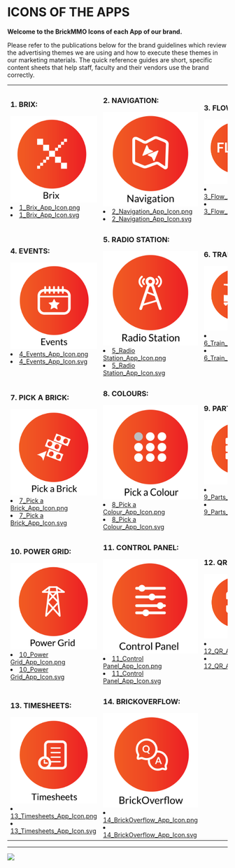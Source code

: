 # ICONS OF THE APPS
<style>@import url("//readme.codeadam.ca/readme.css");</style>

**Welcome to the BrickMMO Icons of each App of our brand.**

Please refer to the publications below for the brand guidelines which review the advertising themes we are using and how to execute these themes in our marketing materials. The quick reference guides are short, specific content sheets that help staff, faculty and their vendors use the brand correctly.

<table style="width:100%;">
<tr>
<td width="25%">

<h3>1. BRIX:</h3>

<img src="1_Brix_App_Icon.png">

<li><a href="png/1_Brix_App_Icon.png" download>1_Brix_App_Icon.png</a></li>
<li><a href="svg/1_Brix_App_Icon.svg" download>1_Brix_App_Icon.svg</a></li>
</td>

<td width="25%">

<h3>2. NAVIGATION:</h3>

<img src="2_Navigation_App_Icon.png">

<li><a href="png/2_Navigation_App_Icon.png" download>2_Navigation_App_Icon.png</a></li>
<li><a href="svg/2_Navigation_App_Icon.svg" download>2_Navigation_App_Icon.svg</a></li>

</td>

<td width="25%">

<h3>3. FLOW:</h3>

<img src="3_Flow_App_Icon.png">

<li><a href="png/3_Flow_App_Icon.png" download>3_Flow_App_Icon.png</a></li>
<li><a href="svg/3_Flow_App_Icon.svg" download>3_Flow_App_Icon.svg</a></li>

</tr>

</td>
<tr>
<td width="25%">

<h3>4. EVENTS:</h3>

<img src="4_Events_App_Icon.png">

<li><a href="4_Events_App_Icon.png" download>4_Events_App_Icon.png</a></li>
<li><a href="svg/4_Events_App_Icon.svg" download>4_Events_App_Icon.svg</a></li>

</td>

<td width="25%">

<h3>5. RADIO STATION:</h3>

<img src="5_Radio Station_App_Icon.png">

<li><a href="5_Radio Station_App_Icon.png" download>5_Radio Station_App_Icon.png</a></li>
<li><a href="svg/5_Radio Station_App_Icon.svg" download>5_Radio Station_App_Icon.svg</a></li>

</td>

<td width="25%">

<h3>6. TRAIN:</h3>

<img src="6_Train_App_Icon.png">

<li><a href="6_Train_App_Icon.png" download>6_Train_App_Icon.png</a></li>
<li><a href="svg/6_Train_App_Icon.svg" download>6_Train_App_Icon.svg</a></li>

</td>

<tr>

<td width="25%">

<h3>7. PICK A BRICK:</h3>

<img src="7_Pick a Brick_App_Icon.png">

<li><a href="7_Pick a Brick_App_Icon.png" download>7_Pick a Brick_App_Icon.png</a></li>
<li><a href="svg/7_Pick a Brick_App_Icon.svg" download>7_Pick a Brick_App_Icon.svg</a></li>

</td>

<td width="25%">

<h3>8. COLOURS:</h3>

<img src="8_Pick a Colour_App_Icon.png">

<li><a href="8_Pick a Colour_App_Icon.png" download>8_Pick a Colour_App_Icon.png</a></li>
<li><a href="svg/8_Pick a Colour_App_Icon.svg" download>8_Pick a Colour_App_Icon.svg</a></li>

</td>

<td width="25%">

<h3>9. PARTS:</h3>

<img src="9_Parts_App_Icon.png">

<li><a href="9_Parts_App_Icon.png" download>9_Parts_App_Icon.png</a></li>
<li><a href="svg/9_Parts_App_Icon.svg" download>9_Parts_App_Icon.svg</a></li>

</td>

<tr>

<td width="25%">

<h3>10. POWER GRID:</h3>

<img src="10_Power Grid_App_Icon.png">

<li><a href="10_Power Grid_App_Icon.png" download>10_Power Grid_App_Icon.png</a></li>
<li><a href="svg/10_Power Grid_App_Icon.svg" download>10_Power Grid_App_Icon.svg</a></li>

</td>

<td width="25%">

<h3>11. CONTROL PANEL:</h3>

<img src="11_Control Panel_App_Icon.png">

<li><a href="11_Control Panel_App_Icon.png" download>11_Control Panel_App_Icon.png</a></li>
<li><a href="svg/11_Control Panel_App_Icon.svg" download>11_Control Panel_App_Icon.svg</a></li>

</td>

<td width="25%">

<h3>12. QR:</h3>

<img src="12_QR_App_Icon.png">

<li><a href="12_QR_App_Icon.png" download>12_QR_App_Icon.png</a></li>
<li><a href="svg/12_QR_App_Icon.svg" download>12_QR_App_Icon.svg</a></li>

<tr>

<td width="25%">

<h3>13. TIMESHEETS:</h3>

<img src="13_Timesheets_App_Icon.png">

<li><a href="13_Timesheets_App_Icon.png" download>13_Timesheets_App_Icon.png</a></li>
<li><a href="svg/13_Timesheets_App_Icon.svgg" download>13_Timesheets_App_Icon.svg</a></li>

</td>

<td width="25%">

<h3>14. BRICKOVERFLOW:</h3>

<img src="14_BrickOverflow_App_Icon.png">

<li><a href="14_BrickOverflow_App_Icon.png" download>14_BrickOverflow_App_Icon.png</a></li>
<li><a href="svg/14_BrickOverflow_App_Icon.svg" download>14_BrickOverflow_App_Icon.svg</a></li>

</td>


</td>

</tr>
</table>

---

<a href="https://brickmmo.com">
<img src="https://brickmmo.com/images/brickmmo-logo-horizontal.jpg" width="100">
</a>

